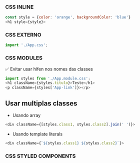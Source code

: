 ### CSS INLINE

```js
const style = {color: 'orange', backgroundColor: 'blue'}
<h1 style={style}>
```

### CSS EXTERNO

```js
import './App.css';
```

### CSS MODULES

✅ Evitar usar hífen nos nomes das classes

```js
import styles from './App.module.css';
<h1 className={styles.titulo}>Teste</h1>
<p className={styles['App-link']}></p>
```

## Usar multiplas classes

- Usando array

```js
<div className={[styles.class1, styles.class2].join(' ')}>
```

- Usando template literals

```js
<div className={`${styles.class1} ${styles.class2}`}>
```

### CSS STYLED COMPONENTS
